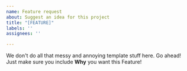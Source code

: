 ```yaml
---
name: Feature request
about: Suggest an idea for this project
title: "[FEATURE]"
labels: ''
assignees: ''

---
```


We don't do all that messy and annoying template stuff here. Go ahead! Just make sure you include **Why** you want this Feature!
